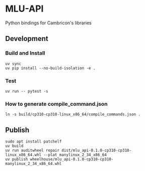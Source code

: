 # MLU-API

Python bindings for Cambricon's libraries

## Development

### Build and Install

```
uv sync
uv pip install --no-build-isolation -e .
```

### Test

```
uv run -- pytest -s
```

### How to generate compile_command.json

```
ln -s build/cp310-cp310-linux_x86_64/compile_commands.json .
```

## Publish

```
sudo apt install patchelf
uv build
uv run auditwheel repair dist/mlu_api-0.1.0-cp310-cp310-linux_x86_64.whl --plat manylinux_2_34_x86_64
uv publish wheelhouse/mlu_api-0.1.0-cp310-cp310-manylinux_2_34_x86_64.whl
```